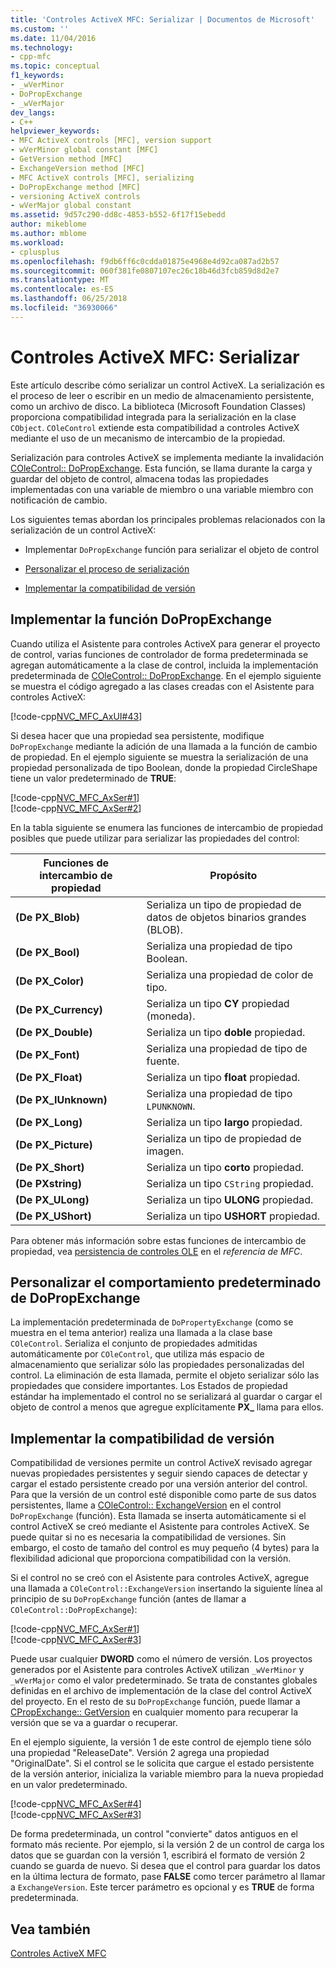```yaml
---
title: 'Controles ActiveX MFC: Serializar | Documentos de Microsoft'
ms.custom: ''
ms.date: 11/04/2016
ms.technology:
- cpp-mfc
ms.topic: conceptual
f1_keywords:
- _wVerMinor
- DoPropExchange
- _wVerMajor
dev_langs:
- C++
helpviewer_keywords:
- MFC ActiveX controls [MFC], version support
- wVerMinor global constant [MFC]
- GetVersion method [MFC]
- ExchangeVersion method [MFC]
- MFC ActiveX controls [MFC], serializing
- DoPropExchange method [MFC]
- versioning ActiveX controls
- wVerMajor global constant
ms.assetid: 9d57c290-dd8c-4853-b552-6f17f15ebedd
author: mikeblome
ms.author: mblome
ms.workload:
- cplusplus
ms.openlocfilehash: f9db6ff6c0cdda01875e4968e4d92ca087ad2b57
ms.sourcegitcommit: 060f381fe0807107ec26c18b46d3fcb859d8d2e7
ms.translationtype: MT
ms.contentlocale: es-ES
ms.lasthandoff: 06/25/2018
ms.locfileid: "36930066"
---
```

# <a name="mfc-activex-controls-serializing"></a>Controles ActiveX MFC: Serializar
Este artículo describe cómo serializar un control ActiveX. La serialización es el proceso de leer o escribir en un medio de almacenamiento persistente, como un archivo de disco. La biblioteca (Microsoft Foundation Classes) proporciona compatibilidad integrada para la serialización en la clase `CObject`. `COleControl` extiende esta compatibilidad a controles ActiveX mediante el uso de un mecanismo de intercambio de la propiedad.  
  
 Serialización para controles ActiveX se implementa mediante la invalidación [COleControl:: DoPropExchange](../mfc/reference/colecontrol-class.md#dopropexchange). Esta función, se llama durante la carga y guardar del objeto de control, almacena todas las propiedades implementadas con una variable de miembro o una variable miembro con notificación de cambio.  
  
 Los siguientes temas abordan los principales problemas relacionados con la serialización de un control ActiveX:  
  
-   Implementar `DoPropExchange` función para serializar el objeto de control  
  
-   [Personalizar el proceso de serialización](#_core_customizing_the_default_behavior_of_dopropexchange)  
  
-   [Implementar la compatibilidad de versión](#_core_implementing_version_support)  
  
##  <a name="_core_implementing_the_dopropexchange_function"></a> Implementar la función DoPropExchange  
 Cuando utiliza el Asistente para controles ActiveX para generar el proyecto de control, varias funciones de controlador de forma predeterminada se agregan automáticamente a la clase de control, incluida la implementación predeterminada de [COleControl:: DoPropExchange](../mfc/reference/colecontrol-class.md#dopropexchange). En el ejemplo siguiente se muestra el código agregado a las clases creadas con el Asistente para controles ActiveX:  
  
 [!code-cpp[NVC_MFC_AxUI#43](../mfc/codesnippet/cpp/mfc-activex-controls-serializing_1.cpp)]  
  
 Si desea hacer que una propiedad sea persistente, modifique `DoPropExchange` mediante la adición de una llamada a la función de cambio de propiedad. En el ejemplo siguiente se muestra la serialización de una propiedad personalizada de tipo Boolean, donde la propiedad CircleShape tiene un valor predeterminado de **TRUE**:  
  
 [!code-cpp[NVC_MFC_AxSer#1](../mfc/codesnippet/cpp/mfc-activex-controls-serializing_2.cpp)]  
[!code-cpp[NVC_MFC_AxSer#2](../mfc/codesnippet/cpp/mfc-activex-controls-serializing_3.cpp)]  
  
 En la tabla siguiente se enumera las funciones de intercambio de propiedad posibles que puede utilizar para serializar las propiedades del control:  
  
|Funciones de intercambio de propiedad|Propósito|  
|---------------------------------|-------------|  
|**(De PX_Blob)**|Serializa un tipo de propiedad de datos de objetos binarios grandes (BLOB).|  
|**(De PX_Bool)**|Serializa una propiedad de tipo Boolean.|  
|**(De PX_Color)**|Serializa una propiedad de color de tipo.|  
|**(De PX_Currency)**|Serializa un tipo **CY** propiedad (moneda).|  
|**(De PX_Double)**|Serializa un tipo **doble** propiedad.|  
|**(De PX_Font)**|Serializa una propiedad de tipo de fuente.|  
|**(De PX_Float)**|Serializa un tipo **float** propiedad.|  
|**(De PX_IUnknown)**|Serializa una propiedad de tipo `LPUNKNOWN`.|  
|**(De PX_Long)**|Serializa un tipo **largo** propiedad.|  
|**(De PX_Picture)**|Serializa un tipo de propiedad de imagen.|  
|**(De PX_Short)**|Serializa un tipo **corto** propiedad.|  
|**(De PXstring)**|Serializa un tipo `CString` propiedad.|  
|**(De PX_ULong)**|Serializa un tipo **ULONG** propiedad.|  
|**(De PX_UShort)**|Serializa un tipo **USHORT** propiedad.|  
  
 Para obtener más información sobre estas funciones de intercambio de propiedad, vea [persistencia de controles OLE](../mfc/reference/persistence-of-ole-controls.md) en el *referencia de MFC*.  
  
##  <a name="_core_customizing_the_default_behavior_of_dopropexchange"></a> Personalizar el comportamiento predeterminado de DoPropExchange  
 La implementación predeterminada de `DoPropertyExchange` (como se muestra en el tema anterior) realiza una llamada a la clase base `COleControl`. Serializa el conjunto de propiedades admitidas automáticamente por `COleControl`, que utiliza más espacio de almacenamiento que serializar sólo las propiedades personalizadas del control. La eliminación de esta llamada, permite el objeto serializar sólo las propiedades que considere importantes. Los Estados de propiedad estándar ha implementado el control no se serializará al guardar o cargar el objeto de control a menos que agregue explícitamente **PX_** llama para ellos.  
  
##  <a name="_core_implementing_version_support"></a> Implementar la compatibilidad de versión  
 Compatibilidad de versiones permite un control ActiveX revisado agregar nuevas propiedades persistentes y seguir siendo capaces de detectar y cargar el estado persistente creado por una versión anterior del control. Para que la versión de un control esté disponible como parte de sus datos persistentes, llame a [COleControl:: ExchangeVersion](../mfc/reference/colecontrol-class.md#exchangeversion) en el control `DoPropExchange` (función). Esta llamada se inserta automáticamente si el control ActiveX se creó mediante el Asistente para controles ActiveX. Se puede quitar si no es necesaria la compatibilidad de versiones. Sin embargo, el costo de tamaño del control es muy pequeño (4 bytes) para la flexibilidad adicional que proporciona compatibilidad con la versión.  
  
 Si el control no se creó con el Asistente para controles ActiveX, agregue una llamada a `COleControl::ExchangeVersion` insertando la siguiente línea al principio de su `DoPropExchange` función (antes de llamar a `COleControl::DoPropExchange`):  
  
 [!code-cpp[NVC_MFC_AxSer#1](../mfc/codesnippet/cpp/mfc-activex-controls-serializing_2.cpp)]  
[!code-cpp[NVC_MFC_AxSer#3](../mfc/codesnippet/cpp/mfc-activex-controls-serializing_4.cpp)]  
  
 Puede usar cualquier **DWORD** como el número de versión. Los proyectos generados por el Asistente para controles ActiveX utilizan `_wVerMinor` y `_wVerMajor` como el valor predeterminado. Se trata de constantes globales definidas en el archivo de implementación de la clase del control ActiveX del proyecto. En el resto de su `DoPropExchange` función, puede llamar a [CPropExchange:: GetVersion](../mfc/reference/cpropexchange-class.md#getversion) en cualquier momento para recuperar la versión que se va a guardar o recuperar.  
  
 En el ejemplo siguiente, la versión 1 de este control de ejemplo tiene sólo una propiedad "ReleaseDate". Versión 2 agrega una propiedad "OriginalDate". Si el control se le solicita que cargue el estado persistente de la versión anterior, inicializa la variable miembro para la nueva propiedad en un valor predeterminado.  
  
 [!code-cpp[NVC_MFC_AxSer#4](../mfc/codesnippet/cpp/mfc-activex-controls-serializing_5.cpp)]  
[!code-cpp[NVC_MFC_AxSer#3](../mfc/codesnippet/cpp/mfc-activex-controls-serializing_4.cpp)]  
  
 De forma predeterminada, un control "convierte" datos antiguos en el formato más reciente. Por ejemplo, si la versión 2 de un control de carga los datos que se guardan con la versión 1, escribirá el formato de versión 2 cuando se guarda de nuevo. Si desea que el control para guardar los datos en la última lectura de formato, pase **FALSE** como tercer parámetro al llamar a `ExchangeVersion`. Este tercer parámetro es opcional y es **TRUE** de forma predeterminada.  
  
## <a name="see-also"></a>Vea también  
 [Controles ActiveX MFC](../mfc/mfc-activex-controls.md)

